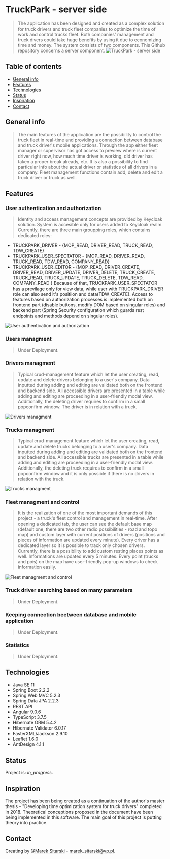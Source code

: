 # TruckPark - server side
> The application has been designed and created as a complex solution for truck drivers and truck fleet companies to optimize the time of work and control trucks fleet. Both companies' management and truck divers could take huge benefits by using it due to economizing time and money. The system consists of two components. This Github repository concerns a server component.
![TruckPark - server side](./doc/system_schema.png) 
## Table of contents
* [General info](#general-info)
* [Features](#features)
* [Technologies](#technologies)
* [Status](#status)
* [Inspiration](#inspiration)
* [Contact](#contact)

## General info
> The main features of the application are the possibility to control the truck fleet in real-time and providing a connection between database and truck driver's mobile applications. Through the app either fleet manager or supervisor has got access to preview where is current driver right now, how much time driver is working, did driver has taken a proper break already, etc. It is also a possibility to find particular info about the actual driver or statistics of all drivers in a company. Fleet management functions contain add, delete and edit a truck driver or truck as well.

## Features

### User authentication and authorization
> Identity and access management concepts are provided by Keycloak solution. System is accesible only for users added to Keycloak realm. Currently, there are three main groupping roles, which contains dedicated roles:
* TRUCKPARK_DRIVER - {MOP_READ, DRIVER_READ, TRUCK_READ, TDW_CREATE}
* TRUCKPARK_USER_SPECTATOR - {MOP_READ, DRIVER_READ, TRUCK_READ, TDW_READ, COMPANY_READ}
* TRUCKPARK_USER_EDITOR - {MOP_READ, DRIVER_CREATE, DRIVER_READ, DRIVER_UPDATE, DRIVER_DELETE, TRUCK_CREATE, TRUCK_READ, TRUCK_UPDATE, TRUCK_DELETE, TDW_READ, COMPANY_READ } 
Because of that, TRUCKPARK_USER_SPECTATOR has a previlage only for view data, while user with TRUCKPARK_DRIVER role can
also send it's positiion and data(TDW_CREATE). Access to features based on authorization processes is implemented 
both on frontend part (disable buttons, modify DOM based on singular roles) and backend part (Spring Security configuration which
guards rest endpoints and methods depend on singular roles).

![User authentication and authorization](./doc/authentication.png) 

### Users managment
>Under Deployment.
### Drivers managment
> Typical crud-management feature which let the user creating, read, update and delete drivers belonging to a user's company. Data inputted during adding and editing are validated both on the frontend and backend side. All accessible drivers are presented in a table while adding and editing are proceeding in a user-friendly modal view. Additionally, the deleting driver requires to confirm in a small popconfirm window. The driver is in relation with a truck.

![Drivers managment](./doc/drivers_management_preview_table.png) 

### Trucks managment
> Typical crud-management feature which let the user creating, read, update and delete trucks belonging to a user's company. Data inputted during adding and editing are validated both on the frontend and backend side. All accessible trucks are presented in a table while adding and editing are proceeding in a user-friendly modal view. Additionally, the deleting truck requires to confirm in a small popconfirm window and it is only possible if there is no drivers in relation with the truck. 

![Trucks managment](./doc/trucks_management_preview_table.png)

### Fleet managment and control
> It is the realization of one of the most important demands of this project - a truck's fleet control and management in real-time. After opening a dedicated tab, the user can see the default base map (default one, there are two other radio possibilities - road and topo map) and custom layer with current positions of drivers (positions and pieces of information are updated every minute). Every driver has a dedicated layer so it is possible to track only chosen drivers. Currently, there is a possibility to add custom resting places points as well. Informations are updated every 5 minutes. Every point (trucks and pois) on the map have user-friendly pop-up windows to check information easily.     

![Fleet managment and control](./doc/fleet_managment_and_control.png)

### Truck driver searching based on many parameters
>Under Deployment.
### Keeping connection beetween database and mobile application
>Under Deployment.
### Statistics
>Under Deployment.

## Technologies
* Java SE 11
* Spring Boot 2.2.2
* Spring Web MVC 5.2.3
* Spring Data JPA 2.2.3
* REST API
* Angular 9.0.6
* TypeScript 3.7.5
* Hibernate ORM 5.4.2
* Hibernate Validator 6.0.17
* FasterXML/Jackson 2.9.10
* Leaflet 1.6.0
* AntDesign 4.1.1

## Status
Project is: _in_progress_.

## Inspiration
The project has been being created as a continuation of the author's master thesis - "Developing time optimization system for truck drivers" completed in 2018. Theoretical conceptions proposed in the document have been being implemented in this software. The main goal of this project is putting theory into practice.

## Contact
Creating by [@Marek Sitarski](https://pl.linkedin.com/in/marek-sitarski) - marek_sitarski@vp.pl. 


